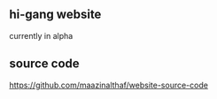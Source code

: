 ## hi-gang website
currently in alpha
## source code
https://github.com/maazinalthaf/website-source-code
